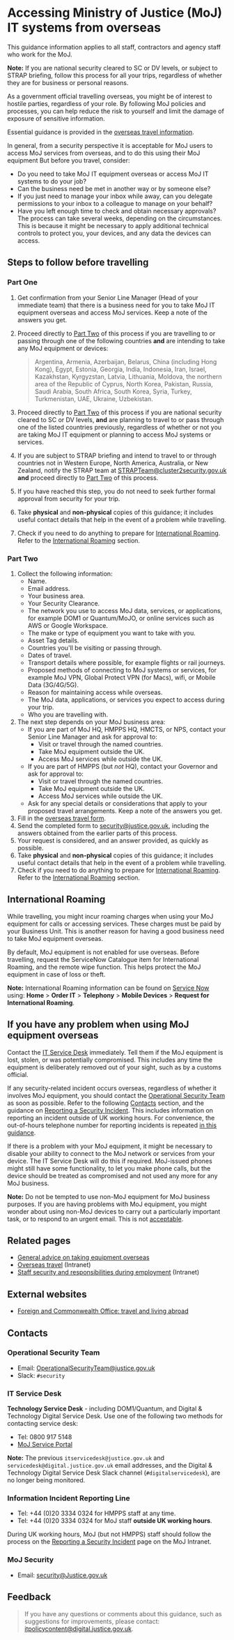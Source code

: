 # Accessing Ministry of Justice \(MoJ\) IT systems from overseas

This guidance information applies to all staff, contractors and agency staff who work for the MoJ.

**Note:** If you are national security cleared to SC or DV levels, or subject to STRAP briefing, follow this process for all your trips, regardless of whether they are for business or personal reasons.

As a government official travelling overseas, you might be of interest to hostile parties, regardless of your role. By following MoJ policies and processes, you can help reduce the risk to yourself and limit the damage of exposure of sensitive information.

Essential guidance is provided in the [overseas travel information](overseas-travel.md).

In general, from a security perspective it is acceptable for MoJ users to access MoJ services from overseas, and to do this using their MoJ equipment But before you travel, consider:

-   Do you need to take MoJ IT equipment overseas or access MoJ IT systems to do your job?
-   Can the business need be met in another way or by someone else?
-   If you just need to manage your inbox while away, can you delegate permissions to your inbox to a colleague to manage on your behalf?
-   Have you left enough time to check and obtain necessary approvals? The process can take several weeks, depending on the circumstances. This is because it might be necessary to apply additional technical controls to protect you, your devices, and any data the devices can access.

## Steps to follow before travelling

### Part One

1.  Get confirmation from your Senior Line Manager \(Head of your immediate team\) that there is a business need for you to take MoJ IT equipment overseas and access MoJ services. Keep a note of the answers you get.
2.  Proceed directly to [Part Two](#part-two) of this process if you are travelling to or passing through one of the following countries **and** are intending to take any MoJ equipment or devices:

    > Argentina, Armenia, Azerbaijan, Belarus, China \(including Hong Kong\), Egypt, Estonia, Georgia, India, Indonesia, Iran, Israel, Kazakhstan, Kyrgyzstan, Latvia, Lithuania, Moldova, the northern area of the Republic of Cyprus, North Korea, Pakistan, Russia, Saudi Arabia, South Africa, South Korea, Syria, Turkey, Turkmenistan, UAE, Ukraine, Uzbekistan.

3.  Proceed directly to [Part Two](#part-two) of this process if you are national security cleared to SC or DV levels, **and** are planning to travel to or pass through one of the listed countries previously, regardless of whether or not you are taking MoJ IT equipment or planning to access MoJ systems or services.
4.  If you are subject to STRAP briefing and intend to travel to or through countries not in Western Europe, North America, Australia, or New Zealand, notify the STRAP team at [STRAPTeam@cluster2security.gov.uk](mailto:STRAPTeam@cluster2security.gov.uk) **and** proceed directly to [Part Two](#part-two) of this process.
5.  If you have reached this step, you do not need to seek further formal approval from security for your trip.
6.  Take **physical** and **non-physical** copies of this guidance; it includes useful contact details that help in the event of a problem while travelling.
7.  Check if you need to do anything to prepare for [International Roaming](#international-roaming). Refer to the [International Roaming](#international-roaming) section.

### Part Two

1.  Collect the following information:
    -   Name.
    -   Email address.
    -   Your business area.
    -   Your Security Clearance.
    -   The network you use to access MoJ data, services, or applications, for example DOM1 or Quantum/MoJO, or online services such as AWS or Google Workspace.
    -   The make or type of equipment you want to take with you.
    -   Asset Tag details.
    -   Countries you'll be visiting or passing through.
    -   Dates of travel.
    -   Transport details where possible, for example flights or rail journeys.
    -   Proposed methods of connecting to MoJ systems or services, for example MoJ VPN, Global Protect VPN \(for Macs\), wifi, or Mobile Data \(3G/4G/5G\).
    -   Reason for maintaining access while overseas.
    -   The MoJ data, applications, or services you expect to access during your trip.
    -   Who you are travelling with.
2.  The next step depends on your MoJ business area:
    -   If you are part of MoJ HQ, HMPPS HQ, HMCTS, or NPS, contact your Senior Line Manager and ask for approval to:
        -   Visit or travel through the named countries.
        -   Take MoJ equipment outside the UK.
        -   Access MoJ services while outside the UK.
    -   If you are part of HMPPS \(but *not* HQ\), contact your Governor and ask for approval to:
        -   Visit or travel through the named countries.
        -   Take MoJ equipment outside the UK.
        -   Access MoJ services while outside the UK.
    -   Ask for any special details or considerations that apply to your proposed travel arrangements. Keep a note of the answers you get.
3.  Fill in the [overseas travel form](/gs/overseas-travel-form.docx).
4.  Send the completed form to [security@justice.gov.uk](mailto:security@justice.gov.uk), including the answers obtained from the earlier parts of this process.
5.  Your request is considered, and an answer provided, as quickly as possible.
6.  Take **physical** and **non-physical** copies of this guidance; it includes useful contact details that help in the event of a problem while travelling.
7.  Check if you need to do anything to prepare for [International Roaming](accessing-moj-it-systems-from-overseas.md#). Refer to the [International Roaming](accessing-moj-it-systems-from-overseas.md#) section.

## International Roaming

While travelling, you might incur roaming charges when using your MoJ equipment for calls or accessing services. These charges must be paid by your Business Unit. This is another reason for having a good business need to take MoJ equipment overseas.

By default, MoJ equipment is not enabled for use overseas. Before travelling, request the ServiceNow Catalogue item for International Roaming, and the remote wipe function. This helps protect the MoJ equipment in case of loss or theft.

**Note:** International Roaming information can be found on [Service Now](https://mojprod.service-now.com/moj_sp/?id=home) using: **Home** \> **Order IT** \> **Telephony** \> **Mobile Devices** \> **Request for International Roaming**.

## If you have any problem when using MoJ equipment overseas

Contact the [IT Service Desk](#contacts) immediately. Tell them if the MoJ equipment is lost, stolen, or was potentially compromised. This includes any time the equipment is deliberately removed out of your sight, such as by a customs official.

If any security-related incident occurs overseas, regardless of whether it involves MoJ equipment, you should contact the [Operational Security Team](mailto:OperationalSecurityTeam@justice.gov.uk) as soon as possible. Refer to the following [Contacts](#contacts) section, and the guidance on [Reporting a Security Incident](reporting-an-incident.md). This includes information on reporting an incident outside of UK working hours. For convenience, the out-of-hours telephone number for reporting incidents is repeated [in this guidance](#information-incident-reporting-line).

If there is a problem with your MoJ equipment, it might be necessary to disable your ability to connect to the MoJ network or services from your device. The IT Service Desk will do this if required. MoJ-issued phones might still have some functionality, to let you make phone calls, but the device should be treated as compromised and not used any more for any MoJ business.

**Note:** Do not be tempted to use non-MoJ equipment for MoJ business purposes. If you are having problems with MoJ equipment, you might wonder about using non-MoJ devices to carry out a particularly important task, or to respond to an urgent email. This is not [acceptable](acceptable-use.md).

## Related pages

-   [General advice on taking equipment overseas](general-advice-on-taking-equipment-overseas.md)
-   [Overseas travel](https://intranet.justice.gov.uk/guidance/security/travelling-abroad-business-or-personal/) \(Intranet\)
-   [Staff security and responsibilities during employment](https://intranet.justice.gov.uk/guidance/security/staff-security-and-responsibilities/during-employment) \(Intranet\)

## External websites

-   [Foreign and Commonwealth Office: travel and living abroad](https://www.gov.uk/browse/abroad)

## Contacts

### Operational Security Team

-   Email: [OperationalSecurityTeam@justice.gov.uk](mailto:OperationalSecurityTeam@justice.gov.uk)
-   Slack: `#security`

### IT Service Desk

**Technology Service Desk** - including DOM1/Quantum, and Digital & Technology Digital Service Desk. Use one of the following two methods for contacting service desk:

-   Tel: 0800 917 5148
-   [MoJ Service Portal](https://mojprod.service-now.com/moj_sp)

**Note:** The previous `itservicedesk@justice.gov.uk` and `servicedesk@digital.justice.gov.uk` email addresses, and the Digital & Technology Digital Service Desk Slack channel \(`#digitalservicedesk`\), are no longer being monitored.

### Information Incident Reporting Line

-   Tel: +44 \(0\)20 3334 0324 for HMPPS staff at any time.
-   Tel: +44 \(0\)20 3334 0324 for MoJ staff **outside UK working hours**.

During UK working hours, MoJ \(but not HMPPS\) staff should follow the process on the [Reporting a Security Incident](https://intranet.justice.gov.uk/guidance/security/report-a-security-incident/) page on the MoJ Intranet.

### MoJ Security

-   Email: [security@Justice.gov.uk](mailto:security@Justice.gov.uk)

## Feedback

> If you have any questions or comments about this guidance, such as suggestions for improvements, please contact: [itpolicycontent@digital.justice.gov.uk](mailto:itpolicycontent@digital.justice.gov.uk).

